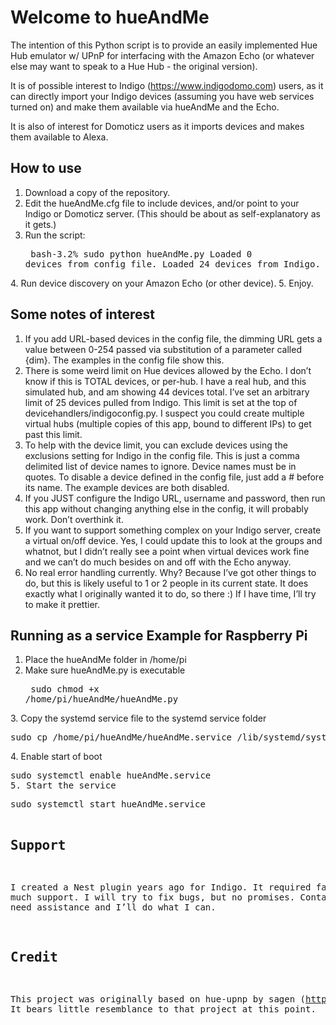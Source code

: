 Welcome to hueAndMe
===================

The intention of this Python script is to provide an easily implemented Hue Hub emulator w/ UPnP for interfacing with the Amazon Echo (or whatever else may want to speak to a Hue Hub - the original version). 

It is of possible interest to Indigo (https://www.indigodomo.com) users, as it can directly import your Indigo devices (assuming you have web services turned on) and make them available via hueAndMe and the Echo.

It is also of interest for Domoticz users as it imports devices and makes them available to Alexa.

How to use
-
1. Download a copy of the repository.
2. Edit the hueAndMe.cfg file to include devices, and/or point to your Indigo or Domoticz server. (This should be about as self-explanatory as it gets.)
3. Run the script: <pre>
bash-3.2% sudo python hueAndMe.py
Loaded 0 devices from config file.
Loaded 24 devices from Indigo.
</pre>
4. Run device discovery on your Amazon Echo (or other device).
5. Enjoy.

Some notes of interest
-
1. If you add URL-based devices in the config file, the dimming URL gets a value between 0-254 passed via substitution of a parameter called {dim}. The examples in the config file show this.
2. There is some weird limit on Hue devices allowed by the Echo. I don’t know if this is TOTAL devices, or per-hub.  I have a real hub, and this simulated hub, and am showing 44 devices total. I’ve set an arbitrary limit of 25 devices pulled from Indigo. This limit is set at the top of devicehandlers/indigoconfig.py.  I suspect you could create multiple virtual hubs (multiple copies of this app, bound to different IPs) to get past this limit.
3. To help with the device limit, you can exclude devices using the exclusions setting for Indigo in the config file. This is just a comma delimited list of device names to ignore. Device names must be in quotes. To disable a device defined in the config file, just add a # before its name. The example devices are both disabled.
3. If you JUST configure the Indigo URL, username and password, then run this app without changing anything else in the config, it will probably work. Don’t overthink it.
4. If you want to support something complex on your Indigo server, create a virtual on/off device.  Yes, I could update this to look at the groups and whatnot, but I didn’t really see a point when virtual devices work fine and we can’t do much besides on and off with the Echo anyway.
5. No real error handling currently. Why? Because I’ve got other things to do, but this is likely useful to 1 or 2 people in its current state. It does exactly what I originally wanted it to do, so there :)  If I have time, I’ll try to make it prettier.

Running as a service Example for Raspberry Pi
-
1. Place the hueAndMe folder in /home/pi
2. Make sure hueAndMe.py is executable <pre>
sudo chmod +x /home/pi/hueAndMe/hueAndMe.py
</pre>
3. Copy the systemd service file to the systemd service folder<pre>
sudo cp /home/pi/hueAndMe/hueAndMe.service /lib/systemd/system
</pre>
4. Enable start of boot <pre>
sudo systemctl enable hueAndMe.service
5. Start the service <pre>
sudo systemctl start hueAndMe.service

Support
-
I created a Nest plugin years ago for Indigo. It required far too much support. I will try to fix bugs, but no promises. Contact me if you need assistance and I’ll do what I can.


Credit
-

This project was originally based on hue-upnp by sagen (https://github.com/sagen/hue-upnp). It bears little resemblance to that project at this point.

